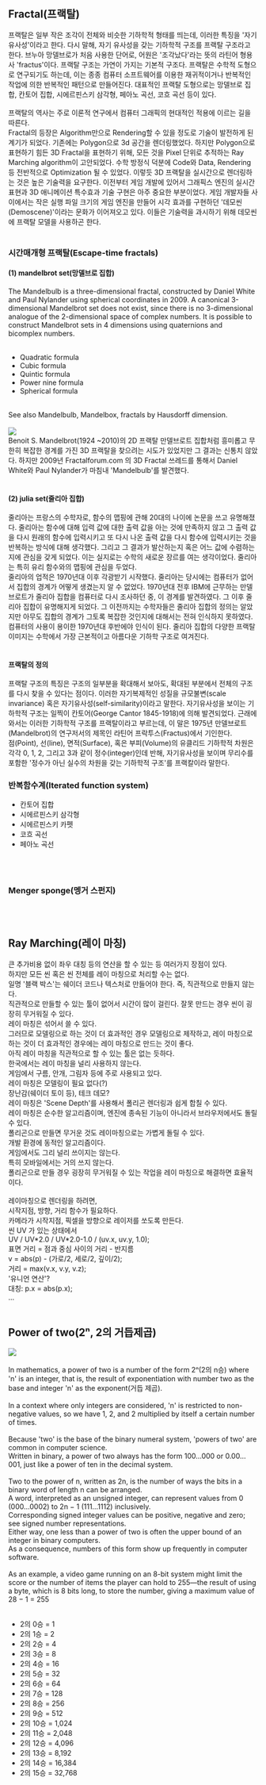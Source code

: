 <h2>Fractal(프랙탈)</h2>
프랙탈은 일부 작은 조각이 전체와 비슷한 기하학적 형태를 띄는데, 이러한 특징을 '자기유사성'이라고 한다. 다시 말해, 자기 유사성을 갖는 기하학적 구조를 프랙탈 구조라고 한다. 브누아 망델브로가 처음 사용한 단어로, 어원은 '조각났다'라는 뜻의 라틴어 형용사 'fractus'이다. 프랙탈 구조는 가연이 가지는 기본적 구조다. 프랙탈은 수학적 도형으로 연구되기도 하는데, 이는 종종 컴퓨터 소프트웨어를 이용한 재귀적이거나 반복적인 작업에 의한 반복적인 패턴으로 만들어진다. 대표적인 프랙탈 도형으로는 망델브로 집합, 칸토어 집합, 시에르핀스키 삼각형, 페아노 곡선, 코흐 곡선 등이 있다. <br>
<br>
프랙탈의 역사는 주로 이론적 연구에서 컴퓨터 그래픽의 현대적인 적용에 이르는 길을 따른다. 

<br>
Fractal의 등장은 Algorithm만으로 Rendering할 수 있을 정도로 기술이 발전하게 된 계기가 되었다. 기존에는 Polygon으로 3d 공간을 렌더링했었다. 하지만 Polygon으로 표현하기 힘든 3D Fractal을 표현하기 위해, 모든 것을 Pixel 단위로 추적하는 Ray Marching algorithm이 고안되었다. 수학 방정식 덕분에 Code와 Data, Rendering 등 전반적으로 Optimization 될 수 있었다. 이렇듯 3D 프랙탈을 실시간으로 렌더링하는 것은 높은 기술력을 요구한다. 이전부터 게임 개발에 있어서 그래픽스 엔진의 실시간 표현과 3D 애니메이션 특수효과 기술 구현은 아주 중요한 부분이었다. 게임 개발자들 사이에서는 작은 실행 파일 크기의 게임 엔진을 만들어 시각 효과를 구현하던 '데모씬(Demoscene)'이라는 문화가 이어져오고 있다. 이들은 기술력을 과시하기 위해 데모씬에 프랙탈 모델을 사용하곤 한다. <br>
<br>
<h3>시간매개형 프랙탈(Escape-time fractals)</h3>
<h4>(1) mandelbrot set(망델브로 집합)</h4>
The Mandelbulb is a three-dimensional fractal, constructed by Daniel White and Paul Nylander using spherical coordinates in 2009. A canonical 3-dimensional Mandelbrot set does not exist, since there is no 3-dimensional analogue of the 2-dimensional space of complex numbers. It is possible to construct Mandelbrot sets in 4 dimensions using quaternions and bicomplex numbers. <br>
<br>
<ul>
<li>Quadratic formula</li>
<li>Cubic formula</li>
<li>Quintic formula</li>
<li>Power nine formula</li>
<li>Spherical formula</li>
</ul>
<br>
See also Mandelbulb, Mandelbox, fractals by Hausdorff dimension. <br>
<br>
<img src="https://upload.wikimedia.org/wikipedia/commons/thumb/d/d9/KochFlake.svg/280px-KochFlake.svg.png">
<br>
Benoit S. Mandelbrot(1924 ~2010)의 2D 프랙탈 만델브로트 집합처럼 흥미롭고 무한히 복잡한 경계를 가진 3D 프랙탈을 찾으려는 시도가 있었지만 그 결과는 신통치 않았다. 하지만 2009년 Fractalforum.com 의 3D Fractal 쓰레드를 통해서 Daniel White와 Paul Nylander가 마침내 'Mandelbulb'를 발견했다. <br>
<br>

<h4>(2) julia set(줄리아 집합)</h4>
줄리아는 프랑스의 수학자로, 함수의 맵핑에 관해 20대의 나이에 논문을 쓰고 유명해졌다. 줄리아는 함수에 대해 입력 값에 대한 출력 값을 아는 것에 만족하지 않고 그 출력 값을 다시 원래의 함수에 입력시키고 또 다시 나온 출력 값을 다시 함수에 입력시키는 것을 반복하는 방식에 대해 생각했다. 그리고 그 결과가 발산하는지 혹은 어느 값에 수렴하는지에 관심을 갖게 되었다. 이는 실지로는 수학의 새로운 장르를 여는 생각이었다. 줄리아는 특히 유리 함수와의 맵핑에 관심을 두었다. <br>
줄리아의 업적은 1970년대 이후 각광받기 시작했다. 줄리아는 당시에는 컴퓨터가 없어서 집합의 경계가 어떻게 생겼는지 알 수 없었다. 1970년대 전후 IBM에 근무하는 만델브로트가 줄리아 집합을 컴퓨터로 다시 조사하던 중, 이 경계를 발견하였다. 그 이후 줄리아 집합이 유명해지게 되었다. 
그 이전까지는 수학자들은 줄리아 집합의 정의는 알았지만 아무도 집합의 경계가 그토록 복잡한 것인지에 대해서는 전혀 인식하지 못하였다. 컴퓨터의 사용이 용이한 1970년대 후반에야 인식이 된다. 줄리아 집합의 다양한 프랙탈 이미지는 수학에서 가장 근본적이고 아름다운 기하학 구조로 여겨진다. <br>
<br>
<h4>프랙탈의 정의</h4>
프랙탈 구조의 특징은 구조의 일부분을 확대해서 보아도, 확대된 부분에서 전체의 구조를 다시 찾을 수 있다는 점이다. 이러한 자기복제적인 성질을 규모불변(scale invariance) 혹은 자기유사성(self-similarity)이라고 말한다. 자기유사성을 보이는 기하학적 구조는 일찍이 칸토어(George Cantor 1845-1918)에 의해 발견되었다. 근래에 와서는 이러한 기하학적 구조를 프랙탈이라고 부르는데, 이 말은 1975년 만델브로트(Mandelbrot)의 연구저서의 제목인 라틴어 프락투스(Fractus)에서 기인한다. <br>
점(Point), 선(line), 면적(Surface), 혹은 부피(Volume)의 유클리드 기하학적 차원은 각각 0, 1, 2, 그리고 3과 같이 정수(integer)인데 반해, 자기유사성을 보이며 무리수를 포함한 '정수가 아닌 실수의 차원을 갖는 기하학적 구조'를 프랙칼이라 말한다. 
<br>
<h3>반복함수계(Iterated function system)</h3>
<ul>
<li>칸토어 집합</li>
<li>시에르핀스키 삼각형</li>
<li>시에르핀스키 카펫</li>
<li>코흐 곡선</li>
<li>페아노 곡선</li>
</ul>

<br>


<br>
<h3>Menger sponge(멩거 스펀지)</h3>


<br>
<br>
<h2>Ray Marching(레이 마칭)</h2>
큰 추가비용 없이 좌우 대칭 등의 연산을 할 수 있는 등 여러가지 장점이 있다. <br>
하지만 모든 씬 혹은 씬 전체를 레이 마칭으로 처리할 수는 없다. <br>
일명 '블랙 박스'는 쉐이더 코드나 텍스처로 만들어야 한다. 즉, 직관적으로 만들지 않는다. <br>
직관적으로 만들할 수 있는 툴이 없어서 시간이 많이 걸린다. 
잘못 만드는 경우 씬이 굉장히 무거워질 수 있다. <br>
레이 마칭은 섞어서 쓸 수 있다. <br>
그러므로 모델링으로 하는 것이 더 효과적인 경우 모델링으로 제작하고, 레이 마칭으로 하는 것이 더 효과적인 경우에는 레이 마칭으로 만드는 것이 좋다. <br>
아직 레이 마칭을 직관적으로 할 수 있는 툴은 없는 듯하다. <br>
한국에서는 레이 마칭을 널리 사용하지 않는다. <br>
게임에서 구름, 안개, 그림자 등에 주로 사용되고 있다. <br>
레이 마칭은 모델링이 필요 없다(?)<br>
장난감(쉐이더 토이 등), 테크 데모?<br>
레이 마칭은 'Scene Depth'를 사용해서 폴리곤 렌더링과 쉽게 합칠 수 있다. <br>
레이 마칭은 순수한 알고리즘이며, 엔진에 종속된 기능이 아니라서 브라우저에서도 돌릴 수 있다. <br>
폴리곤으로 만들면 무거운 것도 레이마칭으로는 가볍게 돌릴 수 있다. <br>
개발 환경에 동적인 알고리즘이다. <br>
게임에서도 그리 널리 쓰이지는 않는다. <br>
특히 모바일에서는 거의 쓰지 않는다. <br>
폴리곤으로 만들 경우 굉장히 무거워질 수 있는 작업을 레이 마칭으로 해결하면 효율적이다. <br>
<br>
레이마칭으로 렌더링을 하려면, <br>
시작지점, 방향, 거리 함수가 필요하다. <br>
카메라가 시작지점, 픽셀을 방향으로 레이저를 쏘도록 만든다. <br>
씬 UV 가 있는 상태에서 <br>
UV / UV*2.0 / UV*2.0-1.0 / (uv.x, uv.y, 1.0);<br>
표면 거리 = 점과 중심 사이의 거리 - 반지름<br>
v = abs(p) - (가로/2, 세로/2, 깊이/2);<br>
거리 = max(v.x, v.y, v.z);<br>
'유니언 연산'? <br>
대칭: p.x = abs(p.x);<br>
...<br>
<br>
<h2>Power of two(2ⁿ, 2의 거듭제곱)</h2>
<img src = "https://upload.wikimedia.org/wikipedia/commons/thumb/1/16/Powers_of_two_cuboids.svg/440px-Powers_of_two_cuboids.svg.png"><br>
<br>
In mathematics, a power of two is a number of the form  2ⁿ(2의 n승) where 'n' is an integer, 
that is, the result of exponentiation with number two as the base and integer 'n' as the exponent(거듭 제곱). <br>
<br>
In a context where only integers are considered, 'n' is restricted to non-negative values, so we have 1, 2, and 2 multiplied by itself a certain number of times. <br>
<br>
Because 'two' is the base of the binary numeral system, 'powers of two' are common in computer science. <br>
Written in binary, a power of two always has the form 100…000 or 0.00…001, just like a power of ten in the decimal system. <br>
<br>
Two to the power of n, written as 2n, is the number of ways the bits in a binary word of length n can be arranged. <br>
A word, interpreted as an unsigned integer, can represent values from 0 (000…0002) to 2n − 1 (111…1112) inclusively. <br>
Corresponding signed integer values can be positive, negative and zero; see signed number representations. <br>
Either way, one less than a power of two is often the upper bound of an integer in binary computers. <br>
As a consequence, numbers of this form show up frequently in computer software. <br>
<br>
As an example, a video game running on an 8-bit system might limit the score or the number of items the player can hold to 255—the result of using a byte, which is 8 bits long, to store the number, giving a maximum value of 28 − 1 = 255 <br>
<br>

* 2의 0승 = 1
* 2의 1승 = 2
* 2의 2승 = 4
* 2의 3승 = 8
* 2의 4승 = 16
* 2의 5승 = 32
* 2의 6승 = 64
* 2의 7승 = 128
* 2의 8승 = 256
* 2의 9승 = 512
* 2의 10승 = 1,024
* 2의 11승 = 2,048
* 2의 12승 = 4,096
* 2의 13승 = 8,192
* 2의 14승 = 16,384
* 2의 15승 = 32,768

<br>
